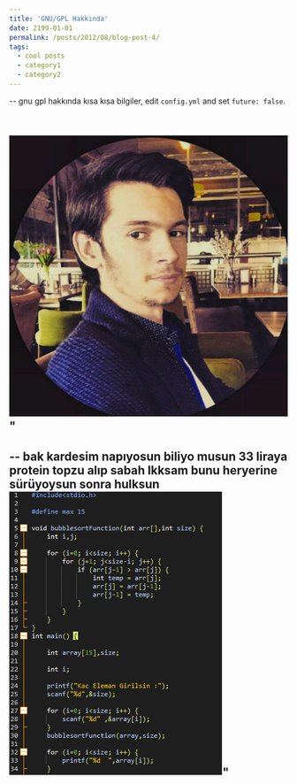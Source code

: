 ```yaml
---
title: 'GNU/GPL Hakkında'
date: 2199-01-01
permalink: /posts/2012/08/blog-post-4/
tags:
  - cool posts
  - category1
  - category2
---
```

--
gnu gpl hakkında kısa kısa bilgiler, edit `config.yml` and set `future: false`. 

<br/><img src='/images/profil.png'>"
--
--
bak kardesim napıyosun biliyo musun 33 liraya protein topzu alıp sabah lkksam bunu heryerine sürüyoysun sonra hulksun
<br/><img src='/images/bubblegirdi.jpg'>"
--
